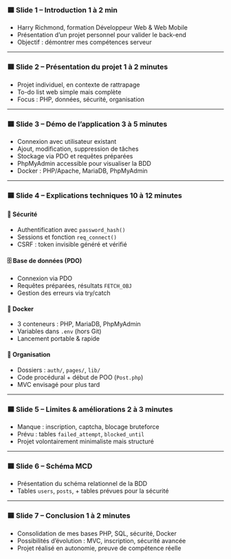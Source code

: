 ### 🟦 Slide 1 – Introduction 1 à 2 min

- Harry Richmond, formation Développeur Web & Web Mobile
- Présentation d’un projet personnel pour valider le back-end
- Objectif : démontrer mes compétences serveur

---

### 🟦 Slide 2 – Présentation du projet 1 à 2 minutes

- Projet individuel, en contexte de rattrapage
- To-do list web simple mais complète
- Focus : PHP, données, sécurité, organisation

---

### 🟦 Slide 3 – Démo de l’application 3 à 5 minutes

- Connexion avec utilisateur existant
- Ajout, modification, suppression de tâches
- Stockage via PDO et requêtes préparées
- PhpMyAdmin accessible pour visualiser la BDD
- Docker : PHP/Apache, MariaDB, PhpMyAdmin

---

### 🟦 Slide 4 – Explications techniques 10 à 12 minutes

#### 🔐 Sécurité

- Authentification avec `password_hash()`
- Sessions et fonction `req_connect()`
- CSRF : token invisible généré et vérifié

#### 🗄️ Base de données (PDO)

- Connexion via PDO
- Requêtes préparées, résultats `FETCH_OBJ`
- Gestion des erreurs via try/catch

#### 🐳 Docker

- 3 conteneurs : PHP, MariaDB, PhpMyAdmin
- Variables dans `.env` (hors Git)
- Lancement portable & rapide

#### 🧱 Organisation

- Dossiers : `auth/`, `pages/`, `lib/`
- Code procédural + début de POO (`Post.php`)
- MVC envisagé pour plus tard

---

### 🟦 Slide 5 – Limites & améliorations  2 à 3 minutes

- Manque : inscription, captcha, blocage bruteforce
- Prévu : tables `failed_attempt`, `blocked_until`
- Projet volontairement minimaliste mais structuré

---

### 🟦 Slide 6 – Schéma MCD

- Présentation du schéma relationnel de la BDD
- Tables `users`, `posts`, + tables prévues pour la sécurité

---

### 🟦 Slide 7 – Conclusion 1 à 2 minutes

- Consolidation de mes bases PHP, SQL, sécurité, Docker
- Possibilités d’évolution : MVC, inscription, sécurité avancée
- Projet réalisé en autonomie, preuve de compétence réelle
